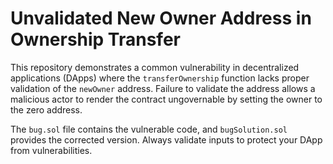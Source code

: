 # Unvalidated New Owner Address in Ownership Transfer

This repository demonstrates a common vulnerability in decentralized applications (DApps) where the `transferOwnership` function lacks proper validation of the `newOwner` address.  Failure to validate the address allows a malicious actor to render the contract ungovernable by setting the owner to the zero address.

The `bug.sol` file contains the vulnerable code, and `bugSolution.sol` provides the corrected version.  Always validate inputs to protect your DApp from vulnerabilities.
